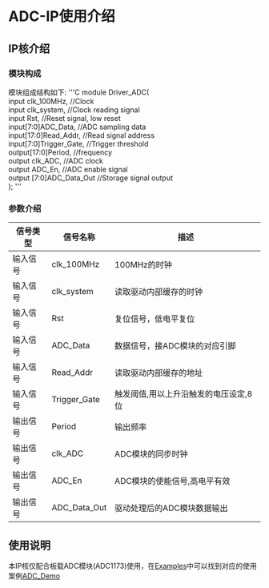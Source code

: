 # ADC-IP使用介绍

## IP核介绍

### 模块构成

  模块组成结构如下:
'''C
module Driver_ADC(   
  input clk_100MHz,       //Clock   
  input clk_system,       //Clock reading signal   
  input Rst,              //Reset signal, low reset   
  input[7:0]ADC_Data,     //ADC sampling data   
  input[17:0]Read_Addr,   //Read signal address   
  input[7:0]Trigger_Gate, //Trigger threshold   
  output[17:0]Period,     //frequency   
  output clk_ADC,         //ADC clock   
  output ADC_En,          //ADC enable signal   
  output [7:0]ADC_Data_Out //Storage signal output   
  );
'''
### 参数介绍
  
| **信号类型**    | **信号名称**    | **描述** |
| ----------- | ----------- | -------- |
| 输入信号 | clk_100MHz  | 100MHz的时钟             |
| 输入信号 | clk_system | 读取驱动内部缓存的时钟     |
| 输入信号 | Rst        | 复位信号，低电平复位       |
| 输入信号 | ADC_Data   | 数据信号，接ADC模块的对应引脚   |
| 输入信号 | Read_Addr  | 读取驱动内部缓存的地址   |
| 输入信号 | Trigger_Gate | 触发阈值,用以上升沿触发的电压设定,8位   |
| 输出信号 | Period     | 输出频率   |
| 输出信号 | clk_ADC    | ADC模块的同步时钟   |
| 输出信号 | ADC_En     | ADC模块的使能信号,高电平有效   |
| 输出信号 | ADC_Data_Out  | 驱动处理后的ADC模块数据输出   |

## 使用说明

本IP核仅配合板载ADC模块(ADC1173)使用，在[Examples](/Examples)中可以找到对应的使用案例[ADC_Demo](/Examples/FPGA/4.Module-Interface/ADC-Interface)

